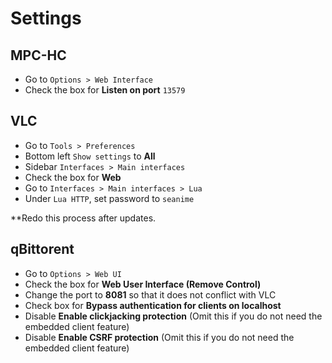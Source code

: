 # Settings

## MPC-HC

- Go to `Options > Web Interface`
- Check the box for **Listen on port** `13579`

## VLC

- Go to `Tools > Preferences`
- Bottom left `Show settings` to **All**
- Sidebar `Interfaces > Main interfaces`
- Check the box for **Web**
- Go to `Interfaces > Main interfaces > Lua`
- Under `Lua HTTP`, set password to `seanime`

**Redo this process after updates.

## qBittorent

- Go to `Options > Web UI`
- Check the box for **Web User Interface (Remove Control)**
- Change the port to **8081** so that it does not conflict with VLC
- Check box for **Bypass authentication for clients on localhost**
- Disable **Enable clickjacking protection** (Omit this if you do not need the embedded client feature)
- Disable **Enable CSRF protection** (Omit this if you do not need the embedded client feature)
